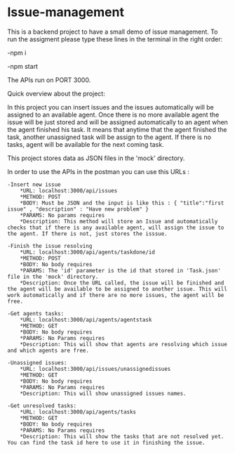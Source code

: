# Issue-management
This is a backend project to have a small demo of issue management. To run the assigment please type these lines in the terminal in the right order:
  
  -npm i
  
  -npm start
  
The APIs run on PORT 3000.

Quick overview about the project:

  In this project you can insert issues and the issues automatically will be assigned to an available agent. Once there is no more available agent the issue will be just stored and will be assigned automatically to an agent when the agent finished his task. It means that anytime that the agent finished the task, another unassigned task will be assign to the agent. If there is no tasks, agent will be available for the next coming task.
  
  This project stores data as JSON files in the 'mock' directory.
  
  In order to use the APIs in the postman you can use this URLs :
    
    -Insert new issue
        *URL: localhost:3000/api/issues
        *METHOD: POST
        *BODY: Must be JSON and the input is like this : { "title":"first issue" , "description" : "Have new problem" }
        *PARAMS: No params requires
        *Description: This method will store an Issue and automatically checks that if there is any available agent, will assign the issue to the agent. If there is not, just stores the isssue.
        
    -Finish the issue resolving
        *URL: localhost:3000/api/agents/taskdone/id
        *METHOD: POST
        *BODY: No body requires
        *PARAMS: The 'id' parameter is the id that stored in 'Task.json' file in the 'mock' directory.
        *Description: Once the URL called, the issue will be finished and the agent will be available to be assigned to another issue. This will work automatically and if there are no more issues, the agent will be free.
        
    -Get agents tasks:
        *URL: localhost:3000/api/agents/agentstask
        *METHOD: GET
        *BODY: No body requires
        *PARAMS: No Params requires
        *Description: This will show that agents are resolving which issue and which agents are free.
        
    -Unassigned issues:
        *URL: localhost:3000/api/issues/unassignedissues
        *METHOD: GET
        *BODY: No body requires
        *PARAMS: No Params requires
        *Description: This will show unassigned issues names.

    -Get unresolved tasks:
        *URL: localhost:3000/api/agents/tasks
        *METHOD: GET
        *BODY: No body requires
        *PARAMS: No Params requires
        *Description: This will show the tasks that are not resolved yet. You can find the task id here to use it in finishing the issue.
